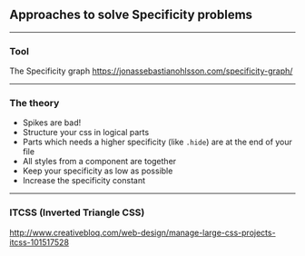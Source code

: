 ## Approaches to solve Specificity problems


---
### Tool
The Specificity graph
https://jonassebastianohlsson.com/specificity-graph/

---
### The theory
* Spikes are bad!
* Structure your css in logical parts
* Parts which needs a higher specificity (like `.hide`) are at the end of your file
* All styles from a component are together
* Keep your specificity as low as possible
* Increase the specificity constant

---
### ITCSS (Inverted Triangle CSS)
http://www.creativebloq.com/web-design/manage-large-css-projects-itcss-101517528
